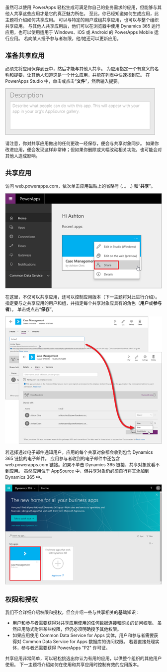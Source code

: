 虽然可以使用 PowerApps 轻松生成可满足你自己的业务需求的应用，但能够与其他人共享这些应用才是它的真正魅力所在。 至此，你已经知道如何生成应用，此主题将介绍如何共享应用。 可以与特定的用户或组共享应用，也可以与整个组织共享应用。 与其他人共享应用后，他们可以在浏览器中使用 Dynamics 365 运行应用，也可以使用适用于 Windows、iOS 或 Android 的 PowerApps Mobile 运行应用。 若向某人授予参与者权限，他/她还可以更新应用。

## <a name="prepare-to-share-an-app"></a>准备共享应用
必须先将应用保存到云中，然后才能与其他人共享。 为应用指定一个有意义的名称和提要，让其他人知道这是一个什么应用，并能在列表中快速找到它。 在 PowerApps Studio 中，单击或点击“**文件**”，然后输入提要。

![应用提要](./media/learning-manage-share-apps/app-description.png)

请注意，你对共享应用做出的任何更改一经保存，便会与共享对象同步。 如果你改进应用，便会发现这样非常棒；但如果你删除或大幅改动相关功能，也可能会对其他人造成影响。

## <a name="share-an-app"></a>共享应用
访问 web.powerapps.com，依次单击应用磁贴上的省略号 (. 。 .) 和“**共享**”。

![通过 web.powerapps.com 共享应用](./media/learning-manage-share-apps/share-app.png)

在这里，不仅可以共享应用，还可以控制应用版本（下一主题将对此进行介绍）。 指定要与之共享应用的用户和组，并指定每个共享对象应具有的角色（**用户**或**参与者**）。 单击或点击“**保存**”。

![选择用户和组](./media/learning-manage-share-apps/select-users.png)

若选择通过电子邮件通知用户，应用的每个共享对象都会收到包含 Dynamics 365 链接的电子邮件。 应用参与者收到的电子邮件中还包含 web.powerapps.com 链接。如果不单击 Dynamics 365 链接，共享对象就看不到应用。 虽然应用位于 AppSource 中，但共享对象仍必须自行将其添加到 Dynamics 365 中。

![Dynamics 365 中的应用](./media/learning-manage-share-apps/dynamics-365.png)

## <a name="permissions-and-licensing"></a>权限和授权
我们不会详细介绍权限和授权，但会介绍一些与共享相关的基础知识：

* 用户和参与者需要获得对共享应用使用的任何数据连接和网关的访问权限。 虽然应用隐式附带某些权限，但仍必须明确授予其他权限。
* 如果应用使用 Common Data Service for Apps 实体，用户和参与者需要获得对 Common Data Service for Apps 数据库的访问权限。 若要直接处理实体，参与者还需要获得 PowerApps "P2" 许可证。

共享应用非常简单，可以轻松挑选出你认为有用的应用，以供整个组织的其他用户使用。 下一主题将介绍如何在使用和共享应用时控制有效的应用版本。

